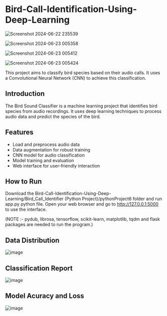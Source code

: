 # Bird-Call-Identification-Using-Deep-Learning

![Screenshot 2024-06-22 235539](https://github.com/Rushdi-Rzx/Bird-Call-Identification-Using-Deep-Learning/assets/127214329/7162d787-6d2a-4032-8319-fc701b361a5b)

![Screenshot 2024-06-23 005358](https://github.com/Rushdi-Rzx/Bird-Call-Identification-Using-Deep-Learning/assets/127214329/484d9093-82b6-4e44-bdda-8c8702a67a53)

![Screenshot 2024-06-23 005412](https://github.com/Rushdi-Rzx/Bird-Call-Identification-Using-Deep-Learning/assets/127214329/e47baf0c-fc32-4335-8b8c-192ae9175b25)

![Screenshot 2024-06-23 005424](https://github.com/Rushdi-Rzx/Bird-Call-Identification-Using-Deep-Learning/assets/127214329/34ed66a7-4c44-49a9-aa14-1eb5c43c7c8b)


This project aims to classify bird species based on their audio calls. It uses a Convolutional Neural Network (CNN) to achieve this classification.

## Introduction
The Bird Sound Classifier is a machine learning project that identifies bird species from audio recordings. It uses deep learning techniques to process audio data and predict the species of the bird.

## Features
- Load and preprocess audio data
- Data augmentation for robust training
- CNN model for audio classification
- Model training and evaluation
- Web interface for user-friendly interaction

## How to Run

Download the Bird-Call-Identification-Using-Deep-Learning/Bird_Call_Identifier (Python Project)/pythonProject6 folder and run app.py python file.
Open your web browser and go to http://127.0.0.1:5000 to use the interface.

(NOTE :- pydub, librosa, tensorflow, scikit-learn, matplotlib, tqdm and flask packages are needed to run the program.)


## Data Distribution

![image](https://github.com/Rushdi-Rzx/Bird-Call-Identification-Using-Deep-Learning/assets/127214329/d1771b18-9bcc-4ae8-87c3-d177a2fc51f9)

## Classification Report

![image](https://github.com/Rushdi-Rzx/Bird-Call-Identification-Using-Deep-Learning/assets/127214329/55bcba15-d625-4ab7-8ef5-2b3be63f6af5)

## Model Acuracy and Loss

![image](https://github.com/Rushdi-Rzx/Bird-Call-Identification-Using-Deep-Learning/assets/127214329/51218ca3-34d5-4dff-87cd-02d39a12eb16)





